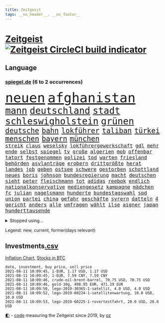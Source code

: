```yaml
---
title: Zeitgeist
tags: __no_header__, __no_footer__
---
```


# [Zeitgeist](https://oliz.io/zeitgeist/) [![Zeitgeist CircleCI build indicator](https://circleci.com/gh/ooz/zeitgeist.svg?style=shield)](https://circleci.com/gh/ooz/zeitgeist)

## Language

<h3><a href="https://www.spiegel.de" target="_blank">spiegel.de</a> (6 to 2 occurrences)</h3>
<p style="font-family:monospace">
<span style="font-size:32pt"><a href="news_links.html#neuen" class="current">neuen</a></span>
<span style="font-size:32pt"><a href="news_links.html#afghanistan" class="current">afghanistan</a></span>
<br>
<span style="font-size:22pt"><a href="news_links.html#mann" class="current">mann</a></span>
<span style="font-size:22pt"><a href="news_links.html#deutschland" class="current">deutschland</a></span>
<span style="font-size:22pt"><a href="news_links.html#stadt" class="current">stadt</a></span>
<span style="font-size:22pt"><a href="news_links.html#schleswigholstein" class="current">schleswigholstein</a></span>
<span style="font-size:22pt"><a href="news_links.html#grünen" class="current">grünen</a></span>
<br>
<span style="font-size:17pt"><a href="news_links.html#deutsche" class="current">deutsche</a></span>
<span style="font-size:17pt"><a href="news_links.html#bahn" class="current">bahn</a></span>
<span style="font-size:17pt"><a href="news_links.html#lokführer" class="current">lokführer</a></span>
<span style="font-size:17pt"><a href="news_links.html#taliban" class="current">taliban</a></span>
<span style="font-size:17pt"><a href="news_links.html#türkei" class="current">türkei</a></span>
<span style="font-size:17pt"><a href="news_links.html#menschen" class="current">menschen</a></span>
<span style="font-size:17pt"><a href="news_links.html#bayern" class="current">bayern</a></span>
<span style="font-size:17pt"><a href="news_links.html#münchen" class="current">münchen</a></span>
<br>
<span style="font-size:12pt"><a href="news_links.html#streik" class="current">streik</a></span>
<span style="font-size:12pt"><a href="news_links.html#claus" class="current">claus</a></span>
<span style="font-size:12pt"><a href="news_links.html#weselsky" class="new">weselsky</a></span>
<span style="font-size:12pt"><a href="news_links.html#lokführergewerkschaft" class="current">lokführergewerkschaft</a></span>
<span style="font-size:12pt"><a href="news_links.html#gdl" class="current">gdl</a></span>
<span style="font-size:12pt"><a href="news_links.html#mehr" class="current">mehr</a></span>
<span style="font-size:12pt"><a href="news_links.html#ende" class="current">ende</a></span>
<span style="font-size:12pt"><a href="news_links.html#selbst" class="current">selbst</a></span>
<span style="font-size:12pt"><a href="news_links.html#spiegel" class="current">spiegel</a></span>
<span style="font-size:12pt"><a href="news_links.html#tv" class="current">tv</a></span>
<span style="font-size:12pt"><a href="news_links.html#große" class="current">große</a></span>
<span style="font-size:12pt"><a href="news_links.html#algerien" class="current">algerien</a></span>
<span style="font-size:12pt"><a href="news_links.html#mob" class="current">mob</a></span>
<span style="font-size:12pt"><a href="news_links.html#offenbar" class="current">offenbar</a></span>
<span style="font-size:12pt"><a href="news_links.html#tatort" class="current">tatort</a></span>
<span style="font-size:12pt"><a href="news_links.html#festgenommen" class="current">festgenommen</a></span>
<span style="font-size:12pt"><a href="news_links.html#polizei" class="current">polizei</a></span>
<span style="font-size:12pt"><a href="news_links.html#tod" class="current">tod</a></span>
<span style="font-size:12pt"><a href="news_links.html#warten" class="current">warten</a></span>
<span style="font-size:12pt"><a href="news_links.html#friesland" class="new">friesland</a></span>
<span style="font-size:12pt"><a href="news_links.html#behörden" class="current">behörden</a></span>
<span style="font-size:12pt"><a href="news_links.html#asylanträge" class="current">asylanträge</a></span>
<span style="font-size:12pt"><a href="news_links.html#erobern" class="current">erobern</a></span>
<span style="font-size:12pt"><a href="news_links.html#drittgrößte" class="new">drittgrößte</a></span>
<span style="font-size:12pt"><a href="news_links.html#herat" class="new">herat</a></span>
<span style="font-size:12pt"><a href="news_links.html#landes" class="current">landes</a></span>
<span style="font-size:12pt"><a href="news_links.html#job" class="current">job</a></span>
<span style="font-size:12pt"><a href="news_links.html#geben" class="current">geben</a></span>
<span style="font-size:12pt"><a href="news_links.html#ostsee" class="current">ostsee</a></span>
<span style="font-size:12pt"><a href="news_links.html#schwere" class="current">schwere</a></span>
<span style="font-size:12pt"><a href="news_links.html#gestorben" class="current">gestorben</a></span>
<span style="font-size:12pt"><a href="news_links.html#schottland" class="current">schottland</a></span>
<span style="font-size:12pt"><a href="news_links.html#neues" class="current">neues</a></span>
<span style="font-size:12pt"><a href="news_links.html#boris" class="current">boris</a></span>
<span style="font-size:12pt"><a href="news_links.html#johnson" class="current">johnson</a></span>
<span style="font-size:12pt"><a href="news_links.html#bundesregierung" class="current">bundesregierung</a></span>
<span style="font-size:12pt"><a href="news_links.html#macht" class="current">macht</a></span>
<span style="font-size:12pt"><a href="news_links.html#deutschen" class="current">deutschen</a></span>
<span style="font-size:12pt"><a href="news_links.html#sieht" class="current">sieht</a></span>
<span style="font-size:12pt"><a href="news_links.html#peter" class="current">peter</a></span>
<span style="font-size:12pt"><a href="news_links.html#fleischmann" class="new">fleischmann</a></span>
<span style="font-size:12pt"><a href="news_links.html#tot" class="current">tot</a></span>
<span style="font-size:12pt"><a href="news_links.html#adidas" class="new">adidas</a></span>
<span style="font-size:12pt"><a href="news_links.html#reebok" class="new">reebok</a></span>
<span style="font-size:12pt"><a href="news_links.html#endlich" class="current">endlich</a></span>
<span style="font-size:12pt"><a href="news_links.html#nationalkonservative" class="new">nationalkonservative</a></span>
<span style="font-size:12pt"><a href="news_links.html#mediengesetz" class="new">mediengesetz</a></span>
<span style="font-size:12pt"><a href="news_links.html#kampagne" class="current">kampagne</a></span>
<span style="font-size:12pt"><a href="news_links.html#mädchen" class="current">mädchen</a></span>
<span style="font-size:12pt"><a href="news_links.html#fc" class="current">fc</a></span>
<span style="font-size:12pt"><a href="news_links.html#julian" class="current">julian</a></span>
<span style="font-size:12pt"><a href="news_links.html#nagelsmann" class="current">nagelsmann</a></span>
<span style="font-size:12pt"><a href="news_links.html#hunderte" class="current">hunderte</a></span>
<span style="font-size:12pt"><a href="news_links.html#bundestagswahl" class="current">bundestagswahl</a></span>
<span style="font-size:12pt"><a href="news_links.html#spd" class="current">spd</a></span>
<span style="font-size:12pt"><a href="news_links.html#union" class="current">union</a></span>
<span style="font-size:12pt"><a href="news_links.html#partei" class="current">partei</a></span>
<span style="font-size:12pt"><a href="news_links.html#china" class="current">china</a></span>
<span style="font-size:12pt"><a href="news_links.html#gefahr" class="current">gefahr</a></span>
<span style="font-size:12pt"><a href="news_links.html#geschäfte" class="current">geschäfte</a></span>
<span style="font-size:12pt"><a href="news_links.html#syrern" class="current">syrern</a></span>
<span style="font-size:12pt"><a href="news_links.html#datteln" class="new">datteln</a></span>
<span style="font-size:12pt"><a href="news_links.html#4" class="current">4</a></span>
<span style="font-size:12pt"><a href="news_links.html#gericht" class="current">gericht</a></span>
<span style="font-size:12pt"><a href="news_links.html#anders" class="current">anders</a></span>
<span style="font-size:12pt"><a href="news_links.html#alle" class="current">alle</a></span>
<span style="font-size:12pt"><a href="news_links.html#umfragen" class="current">umfragen</a></span>
<span style="font-size:12pt"><a href="news_links.html#wählt" class="current">wählt</a></span>
<span style="font-size:12pt"><a href="news_links.html#ilse" class="new">ilse</a></span>
<span style="font-size:12pt"><a href="news_links.html#aigner" class="current">aigner</a></span>
<span style="font-size:12pt"><a href="news_links.html#japan" class="current">japan</a></span>
<span style="font-size:12pt"><a href="news_links.html#hunderttausende" class="current">hunderttausende</a></span>
</p>
<details>
<summary>Stopped using...</summary>
<p class="former" style="font-size:12pt">
eindrücke(295) inklusive(295) richterin(295) investieren(294) abends(293) aufmerksamkeit(293) entdeckung(293) fabrik(293) kurzem(293) paare(293) zweiter(293) beliebt(292) beobachten(292) bundeskanzler(292) bundesland(292) ignoriert(292) liefert(292) verhandelt(292) überwinden(292) and(291) bitte(291) cool(291) dach(291) harry(291) insekten(291) kennt(291) locker(291) mithilfe(291) schlimmer(291) verbands(291) 300(290) anne(290) ehemaliger(290) gebaut(290) hervor(290) humanitäre(290) kita(290) kritische(290) positionen(290) sicherheitskräfte(290) teslachef(290) unterlagen(290) vorstellung(290) ärmere(290) überreste(290) abstimmen(289) ehren(289) elisabeth(289) gefasst(289) geliefert(289) innenstadt(289) kämpfte(289) maximal(289) nahverkehr(289) nominierung(289) rechtsextremen(289) usbürger(289) version(289) anerkannt(288) botschaften(288) einheit(288) einzig(288) emma(288) englische(288) erholung(288) ersatz(288) gefordert(288) gleichstellung(288) guterres(288) infrage(288) joshua(288) reduziert(288) reihe(288) rock(288) schülern(288) vorbereitet(288) 41(287) 79(287) büros(287) franziska(287) führerschein(287) gefechte(287) geglückt(287) geheimnis(287) giffey(287) hannover(287) hinterlassen(287) historisch(287) marija(287) mathias(287) rb(287) russischer(287) spdgesundheitsexperte(287) spielzeit(287) sprengstoff(287) stürmer(287) treffer(287) zurückgetreten(287) ausgewertet(286) ausgleich(286) aussieht(286) bekannte(286) bekannten(286) ecuador(286) einzug(286) entwickelt(286) großteil(286) grünheide(286) kommunikation(286) kompliziert(286) mitte(286) nahen(286) paderborn(286) pflege(286) reise(286) solcher(286) spaniens(286) sv(286) verschärfung(286) website(286) 1945(285) 96(285) 98(285) ansatz(285) bestätigen(285) chris(285) fortschritt(285) freiburg(285) ganzes(285) haken(285) impfbereitschaft(285) seiten(285) steuert(285) strafstoß(285) super(285) wm(285) öffentlichkeit(285) angesteckt(284) aufgehoben(284) besucher(284) coronainfektion(284) erwartungen(284) gesundheitssystem(284) hai(284) haltung(284) heißen(284) messerattacke(284) nadal(284) namens(284) reform(284) regierungspartei(284) schwarzer(284) unbekannter(284) verbrechen(284) vertrauliche(284) überwunden(284) 30000(283) anstehenden(283) ansturm(283) dringend(283) endspiel(283) erinnern(283) gerufen(283) grün(283) gutachten(283) hund(283) inhaftiert(283) mitgeteilt(283) oberlandesgericht(283) preisen(283) rechtlich(283) sendet(283) taylor(283) 34(282) braunschweig(282) eishockey(282) kochinstituts(282) matteo(282) nürnberg(282) radikal(282) reißt(282) stanley(282) strecke(282) teilgenommen(282) ton(282) vergangenheit(282) verzögern(282) wurzeln(282) übergang(282) besseren(281) bestes(281) bootsunglück(281) bot(281) fritz(281) generationen(281) korrekt(281) melanie(281) sichergestellt(281) unterliegt(281) virtuell(281) zuversichtlich(281) öl(281) flüchtlingen(280) kriterien(280) modell(280) nutzten(280) rechtspopulisten(280) roboter(280) saisonsieg(280) samuel(280) times(280) trainiert(280) ursprung(280) verdeutlicht(280) bewegen(279) einsetzen(279) elektrische(279) gesprengt(279) hob(279) kronprinz(279) löw(279) milde(279) mode(279) schwersten(279) siegen(279) vernachlässigt(279) verschwörungstheorien(279) zimmer(279) ansicht(278) befreien(278) bill(278) erfindung(278) island(278) libyen(278) mutmaßlichem(278) präsidentin(278) stadtteil(278) therapie(278) triumph(278) vergessen(278) wirksam(278) band(277) drastisch(277) drastische(277) erlitt(277) französischen(277) königsfamilie(277) nordrheinwestfälischen(277) potenzial(277) steckte(277) ungewöhnliche(277) verhängnis(277) innenstädte(276) sinn(276) verbündete(276) berühmten(275) brauche(275) dämpfer(275) feind(275) leipzigs(275) platzen(275) schnitt(275) schäuble(275) can(274) euparlament(274) gedenkfeier(274) gemälde(274) gesamten(274) kanzlerkandidatur(274) langfristig(274) lädt(274) mahmoud(274) republik(274) schläft(274) virologen(274) bundesgesundheitsminister(273) gang(273) mohammed(273) neuauflage(273) sehnsucht(273) wiederholen(273) zurückhaltend(273) zuschauern(273) begriff(272) griechen(272) kindes(272) kinos(272) abkehr(271) beantworten(271) detail(271) geklagt(271) holocaust(271) klassiker(271) national(271) nordkoreas(271) reichlich(271) verschwiegen(271) ablehnung(270) belege(270) betrifft(270) bett(270) feld(270) jong(270) kehrte(270) konkrete(270) möglicherweise(270) nah(270) spiegelleser(270) un(270) verschiedenen(270) wahrscheinlich(270) begründet(269) berater(269) bestand(269) rekordsumme(269) verwandelt(269) überraschen(269) 28(268) auktion(268) erfüllen(268) fach(268) namhafte(268) samstagmorgen(268) sicheren(268) solange(268) tiefen(268) unabhängig(268) verschwörung(268) verwickelt(268) zulässig(268) öffentliche(268) artikel(267) autobranche(267) dran(267) fan(267) homosexuellen(267) klarer(267) amerikas(266) aufgestellt(266) balance(266) bezeichnete(266) familienberater(266) hürde(266) premierministers(266) umweltbundesamt(266) defensive(265) frisch(265) infektionsgeschehen(265) verhandeln(265) aufschub(264) hängt(264) indirekt(264) kassen(264) mitfavorit(264) motive(264) schulschließungen(264) wählte(264) ecke(263) hessischen(263) konzentrationslager(263) le(263) netflixserie(263) polizistin(263) unzufrieden(263) gekämpft(262) rentner(262) schockiert(262) schulpolitik(262) sicherheitsbedenken(262) spitzenreiter(262) unterm(262) astronauten(261) bagdad(261) fußballem(261) landung(261) mühe(261) sinkende(261) strenger(261) versammlungen(261) chats(260) km/h(260) korruptionsvorwürfen(260) neunjährige(260) regelung(260) ruhig(260) verfassungswidrig(260) verwendung(260) vorgeführt(260) zuspruch(260) alexandra(259) begrüßt(259) beweise(259) eigentor(259) flagge(259) gefällt(259) stahl(259) keeper(258) me(258) intensivmediziner(257) 140(256) wrack(256) ball(255) ministerien(255) möglichkeiten(255) 47(254) abgerissen(254) gesetzliche(254) neymar(254) vermieter(254) coronapatienten(253) initiativen(253) verfolger(253) 36(252) abermals(252) kindheit(252) schottische(252) torwart(251) blake(250) flughafens(250) mafia(250) vollem(250) bewegt(249) erhoffen(249) jadon(249) vizekanzler(249) zeigten(249) vergehen(248) wertvolle(248) beschlagnahmten(247) entwickler(247) persönliches(247) summen(247) katharina(246) schwört(246) staus(246) tyson(246) vorherrschaft(246) bewaffneten(245) mutation(245) vergabe(245) wiedergewählt(245) gedenkt(244) zeitung(244) klappt(243) sauer(243) erfolgreichen(242) frühe(242) soldat(242) statue(241) trick(241) kanal(240) youtuber(240) erreger(239) tagsüber(239) dämpft(237) jederzeit(237) missbrauchskomplex(237) pentagon(237) voraussetzung(237) austragung(236) eingeräumt(235) empfinden(235) halbzeitpause(235) heizen(235) sauerland(235) turniers(235) baldige(234) dylan(234) italienischer(234) truppenabzug(233) verunglückte(233) äthiopiens(233) karlsruhe(232) paradies(232) ungewöhnlichen(232) drohne(231) ungleichheit(231) meisterschaft(230) schach(230) unicef(230) beach(229) janet(229) offener(229) yellen(229) zweck(229) lieferungen(228) psychischen(228) schnelltest(228) wmtitel(228) cambridge(227) ausgemacht(225) rolf(224) beerdigt(223) zocken(222) zusätzliche(222) 43jähriger(221) bösen(221) hinterbliebene(221) intern(220) dominik(219) elliot(219) herauszufinden(219) regelmäßig(219) erfüllung(218) loslegen(218) stromausfall(218) berühmtesten(216) gelangt(216) parteiausschluss(216) parteichefin(216) verdächtig(216) vertrauten(216) effekt(213) erben(211) berühmtes(210) leiter(210) aufheben(209) nick(209) starkes(209) schärfer(208) lücken(207) kommuniziert(206) auslieferung(205) karolina(205) schütze(205) drittes(204) empfindet(203) kubas(203) blumen(202) rädern(200) bauarbeiten(198) fischern(198) perspektive(198) 64jährige(197) fußgängerzonen(197) gefährdete(196) befanden(194) blitz(194) langjähriger(194) abiturienten(193) eliteuni(192) schwangerschaftsabbrüche(192) jazzmusiker(191) texte(191) einstellungen(190) technische(188) absetzen(187) wolff(186) gesamtsieg(184) langjährige(184) scheideweg(184) enkel(183) mutante(183) zusätzlichen(183) aufgebot(182) grunde(181) impftermin(179) flugzeugabsturz(178) englischer(177) autobauer(176) nebenjob(176) pkwmaut(176) berger(174) nutzungsbedingungen(174) downing(173) andy(172) delmenhorst(172) gemüse(172) klappen(172) riskanter(172) copa(171) coronainzidenzen(171) gaspipeline(171) konfrontation(171) luxemburg(171) jim(169) bergsteiger(168) flächendeckend(168) gelöscht(168) master(168) steine(168) goldbarren(167) viral(167) unionsfraktion(165) ausgewiesen(164) grundstück(164) kandidiert(164) lehrerin(164) oberhaupt(164) ungeeignet(164) armstrong(163) estland(163) hausärzte(163) sparkassen(163) rapide(162) überragenden(162) salvini(160) vulkan(160) abgefangen(159) jawort(158) inszenierte(157) ausländer(156) coronarisiko(156) menschenrechtslage(156) motiven(156) verleiht(156) opel(154) verwehrt(154) aufholen(152) bein(151) kurzarbeiter(151) silva(151) traditionell(151) bayreuth(150) indiens(149) zutrauen(149) autobahnen(148) seen(148) ubahnstation(147) fassungslos(146) internat(146) islamist(146) royal(146) sexistische(146) strich(145) zulieferer(145) beunruhigt(144) gerichtliche(144) abbruch(142) großmeister(141) 29jähriger(139) korrupte(139) hilferuf(138) katholiken(138) krimi(138) phasen(138) sonnigen(138) lösten(137) einbau(136) großereignis(135) hurra(134) teenagerin(134) abheben(133) pen(133) entsandt(132) reporterteam(132) absprachen(130) bundeswehrsoldat(130) geformt(130) rosa(130) schulkind(130) stadien(130) bejubelt(129) bräuchte(129) salman(129) impfwillige(128) vielfältig(128) wiese(127) alben(126) diverser(126) dramatisches(126) senders(125) dieter(123) zuschüsse(123) einfangen(122) großstädte(122) palästina(122) thessaloniki(122) verlegung(122) häme(121) jordanien(121) gegenkandidaten(120) lucaapp(120) immunisiert(119) strippenzieher(119) todestag(119) trikot(119) tschechiens(118) dementieren(117) hof(117) swr(116) coronainzidenz(115) krönen(115) baku(114) besetzen(114) bildzeitung(114) einheimische(114) homophobe(114) investor(114) mexikos(114) unbeteiligte(114) belgiens(113) missglückten(113) bastian(112) einzufangen(112) gelbe(112) unweit(112) affen(111) buhlen(111) sterblichen(111) bundestrainers(110) nationalelf(110) abgestürzt(109) weckte(109) kartellamt(108) lebenswerter(108) 1974(107) bundesstaaten(107) leichtathleten(107) philips(107) widow(107) erledigen(106) gutem(106) kuss(106) nhl(106) koepfer(105) landesverband(104) passende(104) begrenzung(103) blut(103) dubiosen(103) berechtigt(102) aggressiven(101) bröckelt(101) kellner(101) sprüche(101) borissow(100) münsterland(100) verlag(100) bojko(99) geschädigten(99) herausragende(99) zelebriert(99) kasper(98) laxen(98) passagieren(98) qualifying(98) aufreger(97) berlinneukölln(97) nordamerika(95) rassemblement(94) blüht(93) cloud(93) kommender(92) spitzenkandidatin(92) wandeln(92) ozean(91) schädlichen(91) tempolimit(91) 67jährige(90) degenkolb(90) geburtsort(90) hinauf(90) milliardenprojekt(90) neandertaler(90) packenden(90) rechnung(90) wirtschaftlich(90) abbas(89) erschüttern(89) financial(89) finanziert(89) leonardo(89) manila(89) pierre(89) aufgebrachte(88) blutigen(88) eile(88) einheitlichen(88) gültigen(88) klangen(88) koloniale(88) pflegen(88) zerren(88) techniken(87) überdüngung(87) 23000(86) fluch(86) schnellere(86) seniorenheim(86) vorgetäuscht(86) bachmann(85) ramsey(85) tötungsabsicht(85) bildtv(84) ernte(84) forschende(84) remmoclans(84) wirtschaftsprojekt(84) grünenspitzenkandidatin(83) umwelthilfe(83) gesinnung(82) lampedusa(82) loben(82) nathan(82) planlos(82) sankt(81) vorarbeit(81) wichtigere(81) afghanistanabzug(80) auszurichten(80) berufstätige(80) abstinenz(79) batteriefabrik(79) partners(79) angeschaut(78) bundeswehrhelfer(78) durchzusetzen(78) eubehörde(78) mitsamt(78) raumfahrt(78) schädlich(78) abbrennen(77) entschädigungen(77) gewöhnungsbedürftig(77) grünes(77) poleposition(77) protestaktionen(77) wägt(77) batteriezellen(76) festhält(76) orbáns(76) blockbuster(75) dieselskandals(75) einzelfall(75) erlässt(75) homeofficepflicht(75) loslässt(75) maia(75) millionensumme(75) modus(75) möhren(75) sandu(75) spanisches(75) 1946(74) co₂abgabe(74) fremdverschulden(74) itkonzern(74) kundinnen(74) supermarktkette(74) achraf(73) abi(72) boerne(72) chefposten(72) gemeinderat(72) meisterwerk(72) sommerferien(72) strahlte(72) effekte(71) kane(71) lions(71) oldenburg(71) unkraut(71) zynismus(71) bruchsal(70) eisern(70) empfang(70) genialer(70) globaler(70) halbzeit(70) johanna(70) kaliforniens(70) landesteilen(70) sekt(70) 1987(69) gequält(69) günstigen(69) hungersnot(69) momentan(69) touristischen(69) vermelden(69) übungen(69) 149(68) 1981(68) achtzigerjahre(68) begraben(68) gemessenen(68) p(68) zollfahnder(68) bundesfamilienministerin(67) fideszpartei(67) flexibel(67) lediglich(67) rudolph(67) ziemiak(67) gesellen(66) lapid(66) tadschikistan(66) usverteidigungsministerium(66) befristet(65) blitzeinschlag(65) blues(65) geburtenrate(65) modi(65) narendra(65) 50jähriger(64) beton(64) bnd(64) gewünscht(64) hiphop(64) krieges(64) kriegsende(64) mclaren(64) nachbessern(64) schnellstmöglich(64) ubahnhof(64) belächelt(63) manta(63) ubahn(63) ökosystem(63) badewanne(62) beschwören(62) biest(62) impfquoten(62) konflikten(62) mangelwirtschaft(62) philippinischen(62) schnelltestergebnisse(62) übertrieben(62) aktivistinnen(61) cruise(61) erdbeeren(61) korb(61) künstlichen(61) windhorst(61) abstürze(60) anleitungen(60) arnold(60) mont(60) regionalwahlen(60) reicher(60) zweifache(60) borahansgrohe(59) sagan(59) 79jährige(58) großeltern(58) heizkosten(58) kurzschluss(58) nahost(58) putzen(58) rechtsterroristin(58) baum(57) community(57) kompletter(57) preisschub(57) rauschen(57) akzeptieren(56) bewährungsstrafen(56) cyberangriff(56) erklimmen(56) existenzfrage(56) strengeren(56) abgeschoben(55) jemanden(55) pliskova(55) teslafabrik(55) ausgab(54) austragen(54) impfverweigerer(54) knieverletzung(54) unorthodox(54) adressen(53) erpresst(53) exnationalspieler(53) franco(53) lernlücken(53) lernrückstände(53) ost(53) staatsgeheimnis(53) ständigen(53) testkonzept(53) unostudie(53) vielfaches(53) zew(53) überfielen(53) überzogen(53) dänemarks(52) eingeholt(52) gekentert(52) hackergruppe(52) nrwlandtag(52) scheinwerferlicht(52) schuldenbremse(52) surfer(52) werkzeuge(52) zugeschlagen(52) beleidigten(51) decke(51) ermahnt(51) finaleinzug(51) geschlampt(51) obdachlose(51) reines(51) talente(51) wessen(51) coronapositiv(50) gesichtet(50) verurteilten(50) waffenstillstand(50) dreh(49) galactic(49) haiangriff(49) herbe(49) hochhaus(49) parteispenden(49) schutzmacht(49) torrekord(49) unity(49) virgin(49) armenvierteln(48) einmischung(48) gesten(48) kärcher(48) leifheit(48) schreitet(48) sohns(47) wanderin(47) wochenlangen(47) gewohnheiten(46) usstreitkräfte(46) antisemitischer(45) banden(45) entsprechendes(45) kreuzimpfung(45) verständigung(45) court(44) erlebnis(44) luxusmarke(44) passagierflugzeug(44) flohen(43) françois(43) gezeichnet(43) laune(43) weinen(43) eruption(42) genesis(42) quere(42) schwergewicht(42) vorgängerin(42) witwer(42) fehlte(41) us(41) argentinier(40) bauernhof(40) erwachen(40) fotoreportage(40) gruppierung(40) américa(39) ausreise(39) gebäudes(39) kreidezähne(39) lives(39) matter(39) schlammschlacht(39) benzinpreis(38) botschafters(38) dani(38) emhalbfinale(38) emtitel(38) fünfjährigen(38) messner(38) sotschi(38) sympathisiert(38) welttennis(38) zimperlich(38) österreichischer(38) 220(37) angelique(37) ausgewählte(37) erschreckendes(37) hetzjagd(37) kerber(37) ministerrat(37) steuervergehen(37) vorschrift(37) genehmigungen(36) kulturelle(36) materialmangel(36) otte(36) pride(36) aufgedeckt(35) berge(35) bergwanderung(35) dallas(35) grandioses(35) gwen(35) lügt(35) schnelltestzentren(35) atempause(34) groteske(34) leichten(34) lügnerin(34) materialengpässe(34) recherchierte(34) skandinavien(34) warb(34) banging(33) frauenanteil(33) loony(33) luck(33) or(33) porn(33) ransomwareangriff(33) ölpreis(33) bergab(32) bescheiden(32) erstritten(32) gehasst(32) jagten(32) streben(32) vierteln(32) centre(31) korrekturen(31) bulli(30) optimistischer(30) reformer(30) turnieren(30) wahlkampfchef(30) wundert(30) zurückgeführt(30) balenciaga(29) berufungsverfahren(29) friseure(29) k(29) maskenstreit(29) modernes(29) raheem(29) rechtswidrig(29) seemeilen(29) sterling(29) tickets(29) wembley(29) 23jähriger(28) deltamutante(28) folgenden(28) neumünster(28) scheuen(28) schutzsuchenden(28) siebziger(28) topmanagern(28) unterlaufen(28) verfahrens(28) wilden(28) dänen(27) homburg(27) jelena(27) rechtsextrem(27) sendungen(27) stabilität(27) systemische(27) gareth(26) linksextremen(26) schlau(26) schlüsselfigur(26) smarte(26) unverändert(26) verschoss(26) wimbledon(26) auspacken(25) hjulmand(25) hunsrück(25) mancini(25) normen(25) roberto(25) sicherheitsrat(25) spielentscheidende(25) verabreden(25) wembleystadion(25) zeugnis(25) großfamilie(24) militärflugzeug(24) ramos(24) 39jährige(23) aktivitäten(23) bundestagspräsident(23) christiane(23) death(23) diamanten(23) erhitzt(23) gemüter(23) grundlegend(23) hymne(23) impfexperte(23) journal(23) kratzt(23) notwendig(23) schwache(23) southgate(23) spinnen(23) darstellungen(22) glaube(22) machtwechsel(22) rohöl(22) überraschungsteam(22) alleinherrscher(21) botswana(21) karat(21) konfliktregion(21) redakteure(21) rezo(21) riesendiamant(21) tauschen(21) ungarischen(21) einstimmt(20) kritikern(20) misshandlung(20) patrik(20) schick(20) schwimmende(20) gegenmodell(19) gelassenheit(19) hinterfragt(19) virologin(19) wiktor(19) wortgleich(19) brutales(18) leuchten(18) schweinsteiger(18) schwulen(18) südwestlich(18) tiangong(18) white(18) wiesbaden(18) überschätzt(18) einzigartig(17) entführen(17) geliebt(17) partnerschaft(17) antwerpen(16) behauptete(16) boote(16) eingriff(16) löfven(16) wissenschaften(16) bekennt(15) besorgniserregend(15) enfant(15) firmenchef(15) kindesmisshandlungen(15) mitbestimmen(15) terrible(15) touretappe(15) barrel(14) britisches(14) 1982(13) dfbnationalspieler(13) gelangte(13) mögen(13) bay(12) bundeswehrabzug(12) gefährdeten(12) grandslamturnier(12) kroatischen(12) three(12) 1951(11) begehrt(11) bundesrat(11) nationalistische(11) sportlichen(11) unvermeidbar(11)
</p>
</details>
<p>Legend: <span class="new">new</span>, <span class="current">current</span>, <span class="former">former(days relevant)</span></p>

## Investments[.csv](investments.csv)

[Inflation Chart](https://inflationchart.com),
[Stocks in BTC](https://stonksinbtc.xyz/)

```
date, investment, buy price, sell price
2021-08-11 10:09:45, 1-EUR, 1.17 USD, 1.17 USD
2021-08-11 10:09:45, 1-EUR, 7.59 CNY, 7.59 CNY
2021-08-11 10:09:46, crude-oil-brent-barrel, 70.75 USD, 70.75 USD
2021-08-11 10:09:46, gold-10g, 498.95 EUR, 471.19 EUR
2021-08-11 10:09:50, lego-2019-30365-1-satellit, 4.0 USD, 4.0 USD
2021-08-11 10:09:52, lego-2019-60224-1-satellitenwartung, 10.0 USD, 10.0 USD
2021-08-11 10:09:53, lego-2019-60225-1-rovertestfahrt, 20.0 USD, 20.0 USD
```

<footer>
<a href="javascript:toggleTheme()" class="nav">🌓</a>
- <a href="https://github.com/ooz/zeitgeist">code</a> measuring the Zeitgeist since 2019, by <a href="https://oliz.io">oz</a>
</footer>
